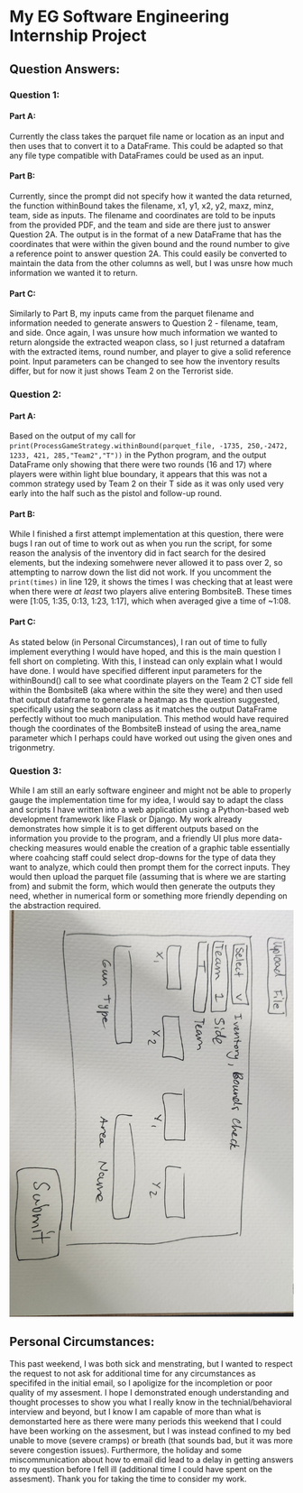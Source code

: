 # My EG Software Engineering Internship Project

## Question Answers:

### Question 1:
#### Part A:
Currently the class takes the parquet file name or location as an input and then uses that to convert it to a DataFrame. This could be adapted so that any file type compatible with DataFrames could be used as an input. 
#### Part B:
Currently, since the prompt did not specify how it wanted the data returned, the function withinBound takes the filename, x1, y1, x2, y2, maxz, minz, team, side as inputs. The filename and coordinates are told to be inputs from the provided PDF, and the team and side are there just to answer Question 2A. The output is in the format of a new DataFrame that has the coordinates that were within the given bound and the round number to give a reference point to answer question 2A. This could easily be converted to maintain the data from the other columns as well, but I was unsre how much information we wanted it to return. 
#### Part C:
Similarly to Part B, my inputs came from the parquet filename and information needed to generate answers to Question 2 - filename, team, and side. Once again, I was unsure how much information we wanted to return alongside the extracted weapon class, so I just returned a datafram with the extracted items, round number, and player to give a solid reference point. Input parameters can be changed to see how the inventory results differ, but for now it just shows Team 2 on the Terrorist side. 

### Question 2:
#### Part A:
Based on the output of my call for `print(ProcessGameStrategy.withinBound(parquet_file, -1735, 250,-2472, 1233, 421, 285,"Team2","T"))` in the Python program, and the output DataFrame only showing that there were two rounds (16 and 17) where players were within light blue boundary, it appears that this was not a common strategy used by Team 2 on their T side as it was only used very early into the half such as the pistol and follow-up round. 

#### Part B:
While I finished a first attempt implementation at this question, there were bugs I ran out of time to work out as when you run the script, for some reason the analysis of the inventory did in fact search for the desired elements, but the indexing somehwere never allowed it to pass over 2, so attempting to narrow down the list did not work. If you uncomment the `print(times)` in line 129, it shows the times I was checking that at least were when there were *at least* two players alive entering BombsiteB. These times were [1:05, 1:35, 0:13, 1:23, 1:17], which when averaged give a time of ~1:08. 

#### Part C:
As stated below (in Personal Circumstances), I ran out of time to fully implement everything I would have hoped, and this is the main question I fell short on completing. With this, I instead can only explain what I would have done. I would have specified different input parameters for the withinBound() call to see what coordinate players on the Team 2 CT side fell within the BombsiteB (aka where within the site they were) and then used that output dataframe to generate a heatmap as the question suggested, specifically using the seaborn class as it matches the output DataFrame perfectly without too much manipulation. This method would have required though the coordinates of the BombsiteB instead of using the area_name parameter which I perhaps could have worked out using the given ones and trigonmetry. 

### Question 3:
While I am still an early software engineer and might not be able to properly gauge the implementation time for my idea, I would say to adapt the class and scripts I have written into a web application using a Python-based web development framework like Flask or Django. My work already demonstrates how simple it is to get different outputs based on the information you provide to the program, and a friendly UI plus more data-checking measures would enable the creation of a graphic table essentially where coahcing staff could select drop-downs for the type of data they want to analyze, which could then prompt them for the correct inputs. They would then upload the parquet file (assuming that is where we are starting from) and submit the form, which would then generate the outputs they need, whether in numerical form or something more friendly depending on the abstraction required. 
![sampleUI](table.jpg) 

## Personal Circumstances: 
This past weekend, I was both sick and menstrating, but I wanted to respect the request to not ask for additional time for any circumstances as specififed in the initial email, so I apoligize for the incompletion or poor quality of my assesment. I hope I demonstrated enough understanding and thought processes to show you what I really know in the technial/behavioral interview and beyond, but I know I am capable of more than what is demonstarted here as there were many periods this weekend that I could have been working on the assesment, but I was instead confined to my bed unable to move (severe cramps) or breath (that sounds bad, but it was more severe congestion issues). Furthermore, the holiday and some miscommunication about how to email did lead to a delay in getting answers to my question before I fell ill (additional time I could have spent on the assesment). Thank you for taking the time to consider my work. 
